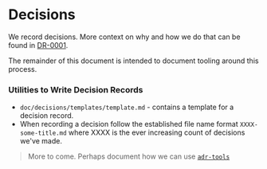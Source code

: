 # Decisions

We record decisions. More context on why and how we do that can be found in [DR-0001](doc/decisions/0001-record-decisions.md).

The remainder of this document is intended to document tooling around this process.

### Utilities to Write Decision Records

- `doc/decisions/templates/template.md` - contains a template for a decision record.
- When recording a decision follow the established file name format
  `XXXX-some-title.md` where XXXX is the ever increasing count of decisions
  we've made.

> More to come. Perhaps document how we can use [`adr-tools`](https://github.com/npryce/adr-tools)